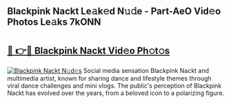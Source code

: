 ## Blackpink Nackt Le𝚊k𝚎d N𝚞𝚍e - Part-AeO Vid𝚎o Photos Le𝚊ks 7kONN

# <h2><a href="http://fb0pgk.evod.top/?m=Blackpink+Nackt">🔗 👉🔴 Blackpink Nackt Vid𝚎o Ph𝚘t𝚘s</a></h2>

[![Blackpink Nackt N𝚞d𝚎s](https://i.imgur.com/8V9OHl7.gif)](http://fb0pgk.evod.top/?m=Blackpink+Nackt)
Social media sensation Blackpink Nackt and multimedia artist, known for sharing dance and lifestyle themes through viral dance challenges and mini vlogs. The public's perception of Blackpink Nackt has evolved over the years, from a beloved icon to a polarizing figure. 
